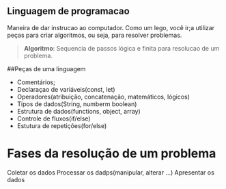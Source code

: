 ## Linguagem de programacao

Maneira de dar instrucao ao computador.
Como um lego, você ir;a utilizar peças para criar algoritmos, ou seja, para resolver problemas.

> **Algoritmo**: Sequencia de passos lógica e finita para resolucao de um problema.

##Peças de uma linguagem

- Comentários;
- Declaraçao de variáveis(const, let)
- Operadores(atribuição, concatenação, matemáticos, lógicos)
- Tipos de dados(String, numberm boolean)
- Estrutura de dados(functions, object, array)
- Controle de fluxos(if/else)
- Estutura de repetições(for/else)


# Fases da resolução de um problema

Coletar os dados
Processar os dadps(manipular, alterar ...)
Apresentar os dados

